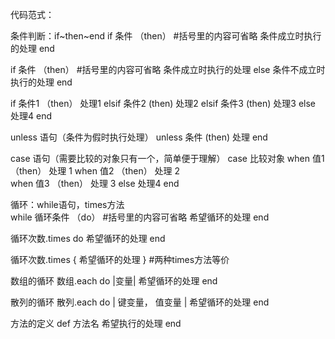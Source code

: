 代码范式：

条件判断：if~then~end
if 条件 （then）      #括号里的内容可省略
  条件成立时执行的处理
end

if 条件 （then）      #括号里的内容可省略
  条件成立时执行的处理
else
  条件不成立时执行的处理
end

if 条件1 （then）
  处理1
elsif 条件2 (then)
  处理2
elsif 条件3 (then)
  处理3
else
  处理4
end

unless 语句（条件为假时执行处理）
unless 条件 (then)
  处理
end

case 语句（需要比较的对象只有一个，简单便于理解）
case 比较对象
when 值1 （then）
  处理 1
when 值2 （then）
处理 2  
when 值3 （then）
  处理 3
else
  处理4
end




循环：while语句，times方法     
while 循环条件 （do）  #括号里的内容可省略
  希望循环的处理
end

循环次数.times do
  希望循环的处理
end

循环次数.times {
  希望循环的处理
}
#两种times方法等价

数组的循环
数组.each do |变量|
  希望循环的处理
end

散列的循环
散列.each do | 键变量， 值变量 |
  希望循环的处理
end



方法的定义
def 方法名
  希望执行的处理
end
